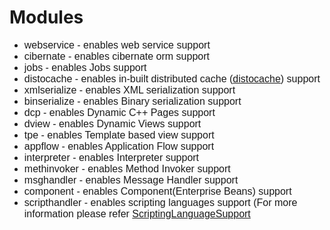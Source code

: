 # Modules #
<font size='3' face='Georgia, Arial'>
<ul><li>webservice - enables web service support<br>
</li><li>cibernate - enables cibernate orm support<br>
</li><li>jobs - enables Jobs support<br>
</li><li>distocache - enables in-built distributed cache (<a href='https://code.google.com/p/distocache/'>distocache</a>) support<br>
</li><li>xmlserialize - enables XML serialization support<br>
</li><li>binserialize - enables Binary serialization support<br>
</li><li>dcp - enables Dynamic C++ Pages support<br>
</li><li>dview - enables Dynamic Views support<br>
</li><li>tpe - enables Template based view support<br>
</li><li>appflow - enables Application Flow support<br>
</li><li>interpreter - enables Interpreter support<br>
</li><li>methinvoker - enables Method Invoker support<br>
</li><li>msghandler - enables Message Handler support<br>
</li><li>component - enables Component(Enterprise Beans) support<br>
</li><li>scripthandler - enables scripting languages support (For more information please refer <a href='https://code.google.com/p/ffead-cpp/wiki/ScriptingLanguageSupport'>ScriptingLanguageSupport</a>
</font>
